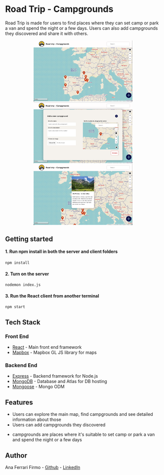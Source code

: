 # Road Trip - Campgrounds

Road Trip is made for users to find places where they can set camp or park a van and spend the night or a few days.
Users can also add campgrounds they discovered and share it with others.


<p align="center" display="flex" gap="3px">
  <img src="./client/src/assets/road-trip-1.png" width="320px" />
  <img src="./client/src/assets/road-trip-2.png" width="320px"/>
  <img src="./client/src/assets/road-trip-4.png" width="320px"/>

</p>


## Getting started

#### 1. Run npm install in both the server and client folders

```
npm install
```

#### 2. Turn on the server

```cd into /server
nodemon index.js
```

#### 3. Run the React client from another terminal

``` cd in /client
npm start
```

## Tech Stack

### Front End

- [React](https://reactjs.org/) - Main front end framework
- [Mapbox](https://www.mapbox.com/) - Mapbox GL JS library for maps

### Backend End

- [Express](https://expressjs.com/) - Backend framework for Node.js
- [MongoDB](https://www.mongodb.com/) - Database and Atlas for DB hosting
- [Mongoose](https://mongoosejs.com/) - Mongo ODM

## Features

  - Users can explore the main map, find campgrounds and see detailed information about those
  - Users can add campgrounds they discovered
  
  * campgrounds are places where it's suitable to set camp or park a van and spend the night or a few days


## Author

Ana Ferrari Firmo - [Github](https://github.com/aferrarifirmo) - [LinkedIn](https://www.linkedin.com/in/ana-ferrari-firmo)


